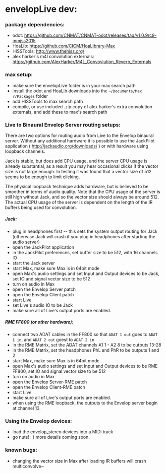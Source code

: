 # envelopLive dev:

### package dependencies:
* odot: https://github.com/CNMAT/CNMAT-odot/releases/tag/v1.0.9rc9-mmjss2015
* HoaLib: https://github.com/CICM/HoaLibrary-Max
* HISSTools: http://www.thehiss.org/
* alex harker's m4l convolution externals:  https://github.com/AlexHarker/M4L_Convovlution_Reverb_Externals

### max setup:
* make sure the envelopLive folder is in your max search path
* install the odot and HoaLib downloads into the `~/Documents/Max 7/Packages` folder
* add HISSTools to max search path
* compile, or use included .zip copy of alex harker's extra convolution externals, and add these to max's search path

### Live to Binaural Envelop Server routing setups:
There are two options for routing audio from Live to the Envelop binaural server. Without any additional hardware it is possible to use the JackPilot application ( http://jackaudio.org/downloads/ ) or with hardware using  loopback channels.

Jack is stable, but does add CPU usage, and the server CPU usage is already substantial, as a result you may hear occasional clicks if the vector size is not large enough. In testing it was found that a vector size of 512 seems to be enough to limit clicking.

The physical loopback technique adds hardware, but is believed to be smoother in terms of audio quality. Note that the CPU usage of the server is still high without Jack, and so the vector size should always be around 512. The actual CPU usage of the server is dependent on the length of the IR buffers being used for convolution.

##### Jack:
* plug in headphones first -- this sets the system output routing for Jack (otherwise Jack will crash if you plug in headphones after starting the audio server)
* open the JackPilot application
* in the JackPilot preferences, set buffer size to be 512, with 16 channels IO
* start the Jack server
* start Max, make sure Max is in 64bit mode
* open Max's audio settings and set Input and Output devices to be Jack, set IO and signal vector size to be 512
* turn on audio in Max
* open the Envelop Server patch
* open the Envelop Client patch
* start Live
* set Live's audio IO to be Jack
* make sure all of Live's output ports are enabled.

##### RME FF800 (or other hardware):
* connect two ADAT cables in the FF800 so that `ADAT 1 out` goes to `ADAT 1 in`, and `ADAT 2 out` goest to `ADAT 2 in`
* in the RME Matrix, set the ADAT channels A1 1 - A2 8 to be outputs 13-28
* in the RME Matrix, set the headphones PhL and PhR to be outputs 1 and 2
* start Max, make sure Max is in 64bit mode
* open Max's audio settings and set Input and Output devices to be RME FF800, set IO and signal vector size to be 512
* turn on audio in Max
* open the Envelop Server-RME patch
* open the Envelop Client-RME patch
* start Live
* make sure all of Live's output ports are enabled.
* when using the RME loopback, the outputs to the Envelop server begin at channel 13.

### Using the Envelop devices:
* load the envelop_stereo devices into a MIDI track
* go nuts! : )  more details coming soon.

### known bugs:
* changing the vector size in Max after loading IR buffers will crash multiconvolve~
